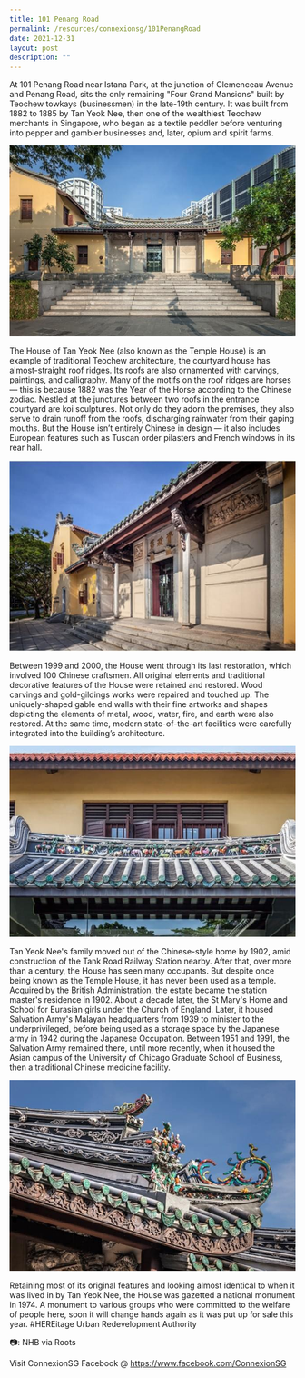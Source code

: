 ```yaml
---
title: 101 Penang Road
permalink: /resources/connexionsg/101PenangRoad
date: 2021-12-31
layout: post
description: ""
---
```

At 101 Penang Road near Istana Park, at the junction of Clemenceau Avenue and Penang Road, sits the only remaining "Four Grand Mansions" built by Teochew towkays (businessmen) in the late-19th century. It was built from 1882 to 1885 by Tan Yeok Nee, then one of the wealthiest Teochew merchants in Singapore, who began as a textile peddler before venturing into pepper and gambier businesses and, later, opium and spirit farms. 

![Alt text for image on Isomer site](/images/connexionsg/2021/268390832_6657079774333931_191315586018165586_n.jpg)

The House of Tan Yeok Nee (also known as the Temple House) is an example of traditional Teochew architecture, the courtyard house has almost-straight roof ridges. Its roofs are also ornamented with carvings, paintings, and calligraphy. Many of the motifs on the roof ridges are horses — this is because 1882 was the Year of the Horse according to the Chinese zodiac. Nestled at the junctures between two roofs in the entrance courtyard are koi sculptures. Not only do they adorn the premises, they also serve to drain runoff from the roofs, discharging rainwater from their gaping mouths. But the House isn’t entirely Chinese in design — it also includes European features such as Tuscan order pilasters and French windows in its rear hall. 

![Alt text for image on Isomer site](/images/connexionsg/2021/269607107_6657079784333930_8905582202237792965_n.jpg)

Between 1999 and 2000, the House went through its last restoration, which involved 100 Chinese craftsmen. All original elements and traditional decorative features of the House were retained and restored. Wood carvings and gold-gildings works were repaired and touched up. The uniquely-shaped gable end walls with their fine artworks and shapes depicting the elements of metal, wood, water, fire, and earth were also restored. At the same time, modern state-of-the-art facilities were carefully integrated into the building’s architecture. 

![Alt text for image on Isomer site](/images/connexionsg/2021/267775289_6657079731000602_4266971796664896298_n.jpg)

Tan Yeok Nee's family moved out of the Chinese-style home by 1902, amid construction of the Tank Road Railway Station nearby. After that, over more than a century, the House has seen many occupants. But despite once being known as the Temple House, it has never been used as a temple. Acquired by the British Administration, the estate became the station master's residence in 1902. About a decade later, the St Mary's Home and School for Eurasian girls under the Church of England. Later, it housed Salvation Army's Malayan headquarters from 1939 to minister to the underprivileged, before being used as a storage space by the Japanese army in 1942 during the Japanese Occupation. Between 1951 and 1991, the Salvation Army remained there, until more recently, when it housed the Asian campus of the University of Chicago Graduate School of Business, then a traditional Chinese medicine facility. 

![Alt text for image on Isomer site](/images/connexionsg/2021/267497801_6657079757667266_2378329887924787850_n.jpg)

Retaining most of its original features and looking almost identical to when it was lived in by Tan Yeok Nee, the House was gazetted a national monument in 1974. A monument to various groups who were committed to the welfare of people here, soon it will change hands again as it was put up for sale this year. #HEREitage Urban Redevelopment Authority

📷: NHB via Roots

Visit ConnexionSG Facebook @ https://www.facebook.com/ConnexionSG